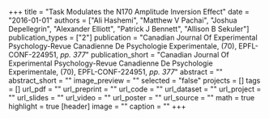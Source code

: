 +++
title = "Task Modulates the N170 Amplitude Inversion Effect"
date = "2016-01-01"
authors = ["Ali Hashemi", "Matthew V Pachai", "Joshua Depellegrin", "Alexander Elliott", "Patrick J Bennett", "Allison B Sekuler"]
publication_types = ["2"]
publication = "Canadian Journal Of Experimental Psychology-Revue Canadienne De Psychologie Experimentale, (70), EPFL-CONF-224951, _pp. 377_"
publication_short = "Canadian Journal Of Experimental Psychology-Revue Canadienne De Psychologie Experimentale, (70), EPFL-CONF-224951, _pp. 377_"
abstract = ""
abstract_short = ""
image_preview = ""
selected = "false"
projects = []
tags = []
url_pdf = ""
url_preprint = ""
url_code = ""
url_dataset = ""
url_project = ""
url_slides = ""
url_video = ""
url_poster = ""
url_source = ""
math = true
highlight = true
[header]
image = ""
caption = ""
+++
